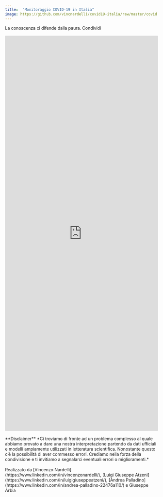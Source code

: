 ```yaml
---
title:  "Monitoraggio COVID-19 in Italia"
image: https://github.com/vincnardelli/covid19-italia/raw/master/covid.jpg
---
```

<head>
<meta property="og:image" content="https://github.com/vincnardelli/covid19-italia/raw/master/covid.jpg">
<link rel="image_src" href="https://github.com/vincnardelli/covid19-italia/raw/master/covid.jpg">
</head>

<div>La conoscenza ci difende dalla paura. Condividi <!-- AddToAny BEGIN -->
<div class="a2a_kit a2a_kit_size_32 a2a_default_style">
<a class="a2a_dd" href="https://www.addtoany.com/share"></a>
<a class="a2a_button_linkedin"></a>
<a class="a2a_button_facebook"></a>
<a class="a2a_button_twitter"></a>
<a class="a2a_button_whatsapp"></a>
<a class="a2a_button_telegram"></a>
</div>
<script async src="https://static.addtoany.com/menu/page.js"></script>
<!-- AddToAny END --></div>

<br>
<div style="width=600px">
<iframe width="100%" height="1300" scrolling="no" src="https://datastudio.google.com/embed/u/0/reporting/4935f32f-0b7f-4330-ac51-cdaeef5aa248/page/zczHB" frameborder="0" style="border:0"></iframe></div>

<br>
**Disclaimer** *Ci troviamo di fronte ad un problema complesso al quale abbiamo provato a dare una nostra interpretazione partendo da dati ufficiali e modelli ampiamente utilizzati in letteratura scientifica.  Nonostante questo c’è la possibilità di aver commesso errori. Crediamo nella forza della condivisione e ti invitiamo a segnalarci eventuali errori o miglioramenti.*<br>

<br>
Realizzato da [Vincenzo Nardelli](https://www.linkedin.com/in/vincenzonardelli/), [Luigi Giuseppe Atzeni](https://www.linkedin.com/in/luigigiuseppeatzeni/), [Andrea Palladino](https://www.linkedin.com/in/andrea-palladino-22476a110/) e Giuseppe Arbia


<!-- Global site tag (gtag.js) - Google Analytics -->
<script async src="https://www.googletagmanager.com/gtag/js?id=UA-160163589-1"></script>
<script>
  window.dataLayer = window.dataLayer || [];
  function gtag(){dataLayer.push(arguments);}
  gtag('js', new Date());

  gtag('config', 'UA-160163589-1');
</script>
